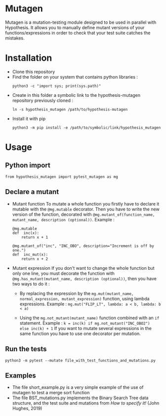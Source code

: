 # Mutagen
Mutagen is a mutation-testing module designed to be used in parallel with Hypothesis. It allows you to manually define mutant versions of your functions/expressions in order to check that your test suite catches the mistakes.

# Installation
* Clone this repository
* Find the folder on your system that contains python libraries :
	```
	python3 -c "import sys; print(sys.path)"
	```
* Create in this folder a symbolic link to the hypothesis-mutagen repository previously cloned :
	```
	ln -s hypothesis_mutagen /path/to/hypothesis-mutagen
	```
* Install it with pip
	```
	python3 -m pip install -e /path/to/symbolic/link/hypothesis_mutagen
	```
# Usage
## Python import
`from hypothesis_mutagen import pytest_mutagen as mg`

## Declare a mutant
* Mutant function
	To mutate a whole function you firstly have to declare it mutable with the `@mg.mutable` decorator. Then you have to write the new version of the function, decorated with `@mg.mutant_of(function_name, mutant_name, description (optional))`.
	Example :
	```
	@mg.mutable
	def  inc(x):
		return x + 1
	
	@mg.mutant_of("inc", "INC_OBO", description="Increment is off by one.")
	def  inc_mut(x):
		return x + 2
	```
* Mutant expression
	If you don't want to change the whole function but only one line, you must decorate the function with `@mg.has_mutant(mutant_name, description (optional))`, then you have two ways to do it :
  
  * By replacing the expression by the `mg.mut(mutant_name, normal_expression, mutant_expression)` function, using lambda expressions.
			Example :
			`mg.mut("FLIP_LT", lambda: a < b, lambda: b < a)`

  * Using the `mg.not_mutant(mutant_name)` function combined with an `if` statement.
			Example :
			`k = inc(k) if mg.not_mutant("INC_OBO2") else inc(k) + 1`
  If you want to mutate several expressions in the same function you have to use one decorator per mutation.


## Run the tests
`python3 -m pytest --mutate file_with_test_functions_and_mutations.py`

## Examples
* The file short_example.py is a very simple example of the use of mutagen to test a merge sort function
* The file BST_mutations.py implements the Binary Search Tree data structure, and the test suite and mutations from _How to specify it!_ (John Hughes, 2019)
